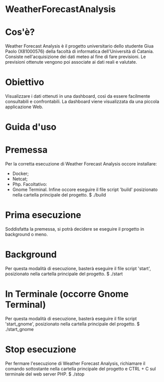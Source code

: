 # WeatherForecastAnalysis
# Cos'è?
Weather Forecast Analysis è il progetto universitario dello studente Giua Paolo (X81000576) della facoltà di informatica dell'Università di Catania.
Consiste nell'acquisizione dei dati meteo al fine di fare previsioni.
Le previsioni ottenute vengono poi associate ai dati reali e valutate.
# Obiettivo
Visualizzare i dati ottenuti in una dashboard, così da essere facilmente consultabili e confrontabili.
La dashboard viene visualizzata da una piccola applicazione Web.

# Guida d'uso
# Premessa
Per la corretta esecuzione di Weather Forecast Analysis occore installare:
- Docker;
- Netcat;
- Php.
Facoltativo:
- Gnome Terminal.
Infine occore eseguire il file script 'build' posizionato nella cartella principale del progetto.
$ ./build
# Prima esecuzione
Soddisfatta la premessa, si potrà decidere se eseguire il progetto in background o meno.
# Background
Per questa modalità di esecuzione, basterà eseguire il file script 'start', posizionato nella cartella principale del progetto.
$ ./start
# In Terminale (occorre Gnome Terminal)
Per questa modalità di esecuzione, basterà eseguire il file script 'start_gnome', posizionato nella cartella principale del progetto.
$ ./start_gnome
# Stop esecuzione
Per fermare l'esecuzione di Weather Forecast Analysis, richiamare il comando sottostante nella cartella principale del progetto e CTRL + C sul terminale del web server PHP.
$ ./stop
